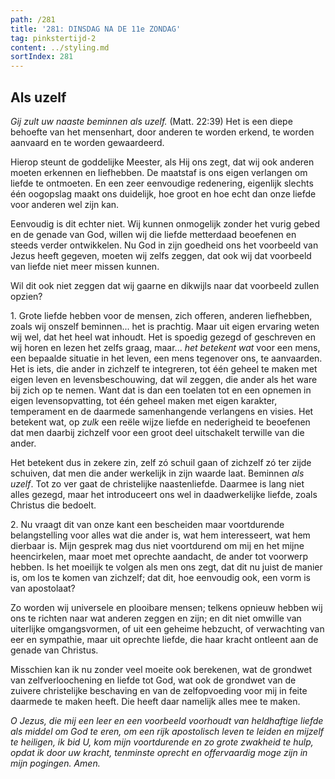 ```yaml
---
path: /281
title: '281: DINSDAG NA DE 11e ZONDAG'
tag: pinkstertijd-2
content: ../styling.md
sortIndex: 281
---
```


## Als uzelf

_Gij zult uw naaste beminnen als uzelf._ (Matt. 22:39) Het is een diepe behoefte van het mensenhart, door anderen te worden erkend, te worden aanvaard en te worden gewaardeerd.

Hierop steunt de goddelijke Meester, als Hij ons zegt, dat wij ook anderen moeten erkennen en liefhebben. De maatstaf is ons eigen verlangen om liefde te ontmoeten. En een zeer eenvoudige redenering, eigenlijk slechts één oogopslag maakt ons duidelijk, hoe groot en hoe echt dan onze liefde voor anderen wel zijn kan.

Eenvoudig is dit echter niet. Wij kunnen onmogelijk zonder het vurig gebed en de genade van God, willen wij die liefde metterdaad beoefenen en steeds verder ontwikkelen. Nu God in zijn goedheid ons het voorbeeld van Jezus heeft gegeven, moeten wij zelfs zeggen, dat ook wij dat voorbeeld van liefde niet meer missen kunnen.

Wil dit ook niet zeggen dat wij gaarne en dikwijls naar dat voorbeeld zullen opzien?

1\. Grote liefde hebben voor de mensen, zich offeren, anderen liefhebben, zoals wij onszelf beminnen... het is prachtig. Maar uit eigen ervaring weten wij wel, dat het heel wat inhoudt. Het is spoedig gezegd of geschreven en wij horen en lezen het zelfs graag, maar... _het betekent wat_ voor een mens, een bepaalde situatie in het leven, een mens tegenover ons, te aanvaarden. Het is iets, die ander in zichzelf te integreren, tot één geheel te maken met eigen leven en levensbeschouwing, dat wil zeggen, die ander als het ware bij zich op te nemen. Want dat is dan een toelaten tot en een opnemen in eigen levensopvatting, tot één geheel maken met eigen karakter, temperament en de daarmede samenhangende verlangens en visies. Het betekent wat, op _zulk_ een reële wijze liefde en nederigheid te beoefenen dat men daarbij zichzelf voor een groot deel uitschakelt terwille van die ander.

Het betekent dus in zekere zin, zelf zó schuil gaan of zichzelf zó ter zijde schuiven, dat men die ander werkelijk in zijn waarde laat. Beminnen _als uzelf_. Tot zo ver gaat de christelijke naastenliefde. Daarmee is lang niet alles gezegd, maar het introduceert ons wel in daadwerkelijke liefde, zoals Christus die bedoelt.

2\. Nu vraagt dit van onze kant een bescheiden maar voortdurende belangstelling voor alles wat die ander is, wat hem interesseert, wat hem dierbaar is. Mijn gesprek mag dus niet voortdurend om mij en het mijne heencirkelen, maar moet met oprechte aandacht, de ander tot voorwerp hebben. Is het moeilijk te volgen als men ons zegt, dat dit nu juist de manier is, om los te komen van zichzelf; dat dit, hoe eenvoudig ook, een vorm is van apostolaat?

Zo worden wij universele en plooibare mensen; telkens opnieuw hebben wij ons te richten naar wat anderen zeggen en zijn; en dit niet omwille van uiterlijke omgangsvormen, of uit een geheime hebzucht, of verwachting van eer en sympathie, maar uit oprechte liefde, die haar kracht ontleent aan de genade van Christus.

Misschien kan ik nu zonder veel moeite ook berekenen, wat de grondwet van zelfverloochening en liefde tot God, wat ook de grondwet van de zuivere christelijke beschaving en van de zelfopvoeding voor mij in feite daarmede te maken heeft. Die heeft daar namelijk alles mee te maken.

_O Jezus, die mij een leer en een voorbeeld voorhoudt van heldhaftige liefde als middel om God te eren, om een rijk apostolisch leven te leiden en mijzelf te heiligen, ik bid U, kom mijn voortdurende en zo grote zwakheid te hulp, opdat ik door uw kracht, tenminste oprecht en offervaardig moge zijn in mijn pogingen. Amen._
